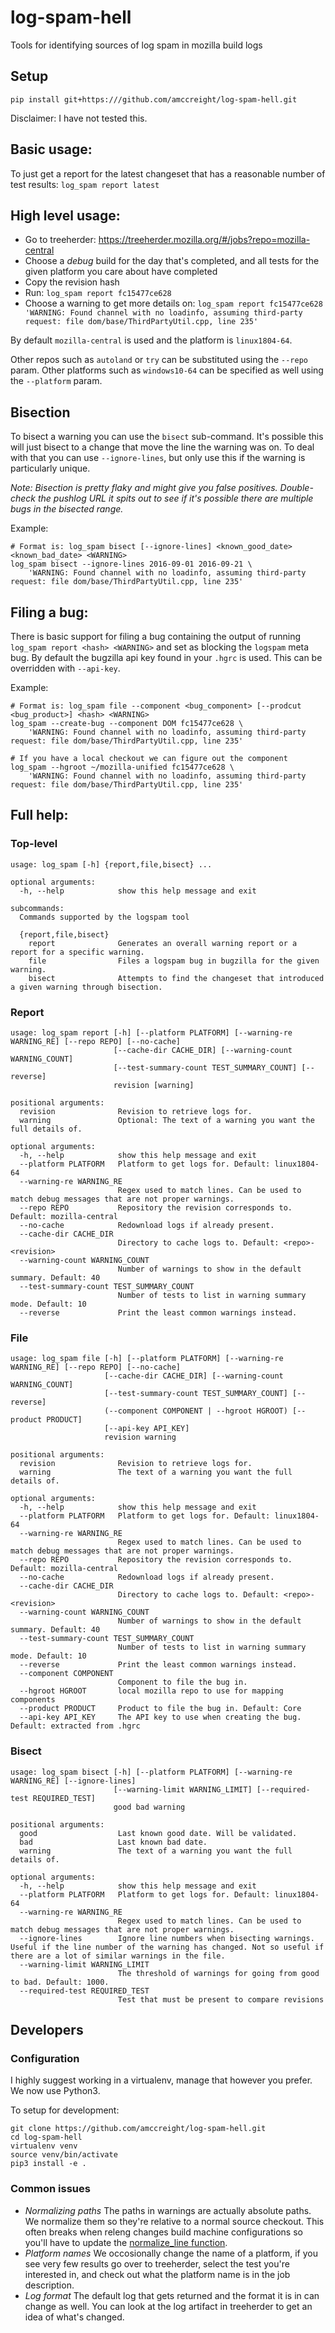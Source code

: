 # log-spam-hell

Tools for identifying sources of log spam in mozilla build logs

## Setup

```
pip install git+https:///github.com/amccreight/log-spam-hell.git
```

Disclaimer: I have not tested this.

## Basic usage:

To just get a report for the latest changeset that has a reasonable number of test results:
`log_spam report latest`

## High level usage:

- Go to treeherder: https://treeherder.mozilla.org/#/jobs?repo=mozilla-central
- Choose a _debug_ build for the day that's completed, and all tests for the given platform you care about have completed
- Copy the revision hash
- Run:
  `log_spam report fc15477ce628`
- Choose a warning to get more details on:
  `log_spam report fc15477ce628 'WARNING: Found channel with no loadinfo, assuming third-party request: file dom/base/ThirdPartyUtil.cpp, line 235'`

By default `mozilla-central` is used and the platform is `linux1804-64`.

Other repos such as `autoland` or `try` can be substituted using the `--repo` param. Other platforms such as `windows10-64` can be specified as well using the `--platform` param.

## Bisection

To bisect a warning you can use the `bisect` sub-command. It's possible this will just bisect to a change that move the line the warning was on. To deal with that you can use `--ignore-lines`, but only use this if the warning is particularly unique.

_Note: Bisection is pretty flaky and might give you false positives. Double-check the pushlog URL it spits out to see if it's possible there are multiple bugs in the bisected range._

Example:

```
# Format is: log_spam bisect [--ignore-lines] <known_good_date> <known_bad_date> <WARNING>
log_spam bisect --ignore-lines 2016-09-01 2016-09-21 \
    'WARNING: Found channel with no loadinfo, assuming third-party request: file dom/base/ThirdPartyUtil.cpp, line 235'
```

## Filing a bug:

There is basic support for filing a bug containing the output of running `log_spam report <hash> <WARNING>` and set as blocking the `logspam` meta bug. By default the bugzilla api key found in your `.hgrc` is used. This can be overridden with `--api-key`.

Example:

```
# Format is: log_spam file --component <bug_component> [--prodcut <bug_product>] <hash> <WARNING>
log_spam --create-bug --component DOM fc15477ce628 \
    'WARNING: Found channel with no loadinfo, assuming third-party request: file dom/base/ThirdPartyUtil.cpp, line 235'

# If you have a local checkout we can figure out the component
log_spam --hgroot ~/mozilla-unified fc15477ce628 \
    'WARNING: Found channel with no loadinfo, assuming third-party request: file dom/base/ThirdPartyUtil.cpp, line 235'
```

## Full help:

### Top-level

```
usage: log_spam [-h] {report,file,bisect} ...

optional arguments:
  -h, --help            show this help message and exit

subcommands:
  Commands supported by the logspam tool

  {report,file,bisect}
    report              Generates an overall warning report or a report for a specific warning.
    file                Files a logspam bug in bugzilla for the given warning.
    bisect              Attempts to find the changeset that introduced a given warning through bisection.
```

### Report

```
usage: log_spam report [-h] [--platform PLATFORM] [--warning-re WARNING_RE] [--repo REPO] [--no-cache]
                       [--cache-dir CACHE_DIR] [--warning-count WARNING_COUNT]
                       [--test-summary-count TEST_SUMMARY_COUNT] [--reverse]
                       revision [warning]

positional arguments:
  revision              Revision to retrieve logs for.
  warning               Optional: The text of a warning you want the full details of.

optional arguments:
  -h, --help            show this help message and exit
  --platform PLATFORM   Platform to get logs for. Default: linux1804-64
  --warning-re WARNING_RE
                        Regex used to match lines. Can be used to match debug messages that are not proper warnings.
  --repo REPO           Repository the revision corresponds to. Default: mozilla-central
  --no-cache            Redownload logs if already present.
  --cache-dir CACHE_DIR
                        Directory to cache logs to. Default: <repo>-<revision>
  --warning-count WARNING_COUNT
                        Number of warnings to show in the default summary. Default: 40
  --test-summary-count TEST_SUMMARY_COUNT
                        Number of tests to list in warning summary mode. Default: 10
  --reverse             Print the least common warnings instead.
```

### File

```
usage: log_spam file [-h] [--platform PLATFORM] [--warning-re WARNING_RE] [--repo REPO] [--no-cache]
                     [--cache-dir CACHE_DIR] [--warning-count WARNING_COUNT]
                     [--test-summary-count TEST_SUMMARY_COUNT] [--reverse]
                     (--component COMPONENT | --hgroot HGROOT) [--product PRODUCT]
                     [--api-key API_KEY]
                     revision warning

positional arguments:
  revision              Revision to retrieve logs for.
  warning               The text of a warning you want the full details of.

optional arguments:
  -h, --help            show this help message and exit
  --platform PLATFORM   Platform to get logs for. Default: linux1804-64
  --warning-re WARNING_RE
                        Regex used to match lines. Can be used to match debug messages that are not proper warnings.
  --repo REPO           Repository the revision corresponds to. Default: mozilla-central
  --no-cache            Redownload logs if already present.
  --cache-dir CACHE_DIR
                        Directory to cache logs to. Default: <repo>-<revision>
  --warning-count WARNING_COUNT
                        Number of warnings to show in the default summary. Default: 40
  --test-summary-count TEST_SUMMARY_COUNT
                        Number of tests to list in warning summary mode. Default: 10
  --reverse             Print the least common warnings instead.
  --component COMPONENT
                        Component to file the bug in.
  --hgroot HGROOT       local mozilla repo to use for mapping components
  --product PRODUCT     Product to file the bug in. Default: Core
  --api-key API_KEY     The API key to use when creating the bug. Default: extracted from .hgrc
```

### Bisect

```
usage: log_spam bisect [-h] [--platform PLATFORM] [--warning-re WARNING_RE] [--ignore-lines]
                       [--warning-limit WARNING_LIMIT] [--required-test REQUIRED_TEST]
                       good bad warning

positional arguments:
  good                  Last known good date. Will be validated.
  bad                   Last known bad date.
  warning               The text of a warning you want the full details of.

optional arguments:
  -h, --help            show this help message and exit
  --platform PLATFORM   Platform to get logs for. Default: linux1804-64
  --warning-re WARNING_RE
                        Regex used to match lines. Can be used to match debug messages that are not proper warnings.
  --ignore-lines        Ignore line numbers when bisecting warnings. Useful if the line number of the warning has changed. Not so useful if there are a lot of similar warnings in the file.
  --warning-limit WARNING_LIMIT
                        The threshold of warnings for going from good to bad. Default: 1000.
  --required-test REQUIRED_TEST
                        Test that must be present to compare revisions
```

## Developers

### Configuration

I highly suggest working in a virtualenv, manage that however you prefer. We now use Python3.

To setup for development:

```
git clone https://github.com/amccreight/log-spam-hell.git
cd log-spam-hell
virtualenv venv
source venv/bin/activate
pip3 install -e .
```

### Common issues

- _Normalizing paths_ The paths in warnings are actually absolute paths. We normalize them so they're relative to a normal source checkout. This often breaks when releng changes build machine configurations so you'll have to update the [normalize_line function](logspam/cache.py).
- _Platform names_ We occosionally change the name of a platform, if you see very few results go over to treeherder, select the test you're interested in, and check out what the platform name is in the job description.
- _Log format_ The default log that gets returned and the format it is in can change as well. You can look at the log artifact in treeherder to get an idea of what's changed.

